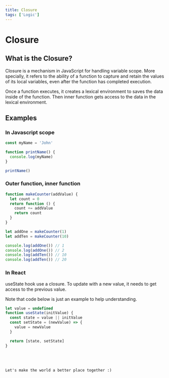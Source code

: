 ```yaml
---
title: Closure
tags: ['Logic']
---
```


# Closure

## What is the Closure?

Closure is a mechanism in JavaScript for handling variable scope. More specially, it refers to the ability of a function to capture and retain the values of its local variables, even after the function has completed execution.

Once a function executes, it creates a lexical environment to saves the data inside of the function. Then inner function gets access to the data in the lexical environment.

## Examples

### In Javascript scope

```js
const myName = 'John'

function printName() {
  console.log(myName)
}

printName()
```

### Outer function, inner function

```js
function makeCounter(addValue) {
  let count = 0
  return function () {
    count += addValue
    return count
  }
}

let addOne = makeCounter(1)
let addTen = makeCounter(10)

console.log(addOne()) // 1
console.log(addOne()) // 2
console.log(addTen()) // 10
console.log(addTen()) // 20
```

### In React

useState hook use a closure. To update with a new value, it needs to get access to the previous value.

Note that code below is just an example to help understanding.

```js
let value = undefined
function useState(initValue) {
  const state = value || initValue
  const setState = (newValue) => {
    value = newValue
  }

  return [state, setState]
}
```

<br>
<br>

```
Let's make the world a better place together :)
```

